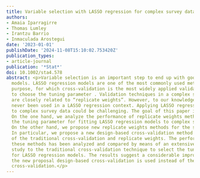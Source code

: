 ```yaml
---
title: Variable selection with LASSO regression for complex survey data
authors:
- Amaia Iparragirre
- Thomas Lumley
- Irantzu Barrio
- Inmaculada Arostegui
date: '2023-01-01'
publishDate: '2024-11-08T15:10:02.753420Z'
publication_types:
- article-journal
publication: '*Stat*'
doi: 10.1002/sta4.578
abstract: <p>Variable selection is an important step to end up with good prediction
  models. LASSO regression models are one of the most commonly used methods for this
  purpose, for which cross‐validation is the most widely applied validation technique
  to choose the tuning parameter . Validation techniques in a complex survey framework
  are closely related to “replicate weights”. However, to our knowledge, they have
  never been used in a LASSO regression context. Applying LASSO regression models
  to complex survey data could be challenging. The goal of this paper is twofold.
  On the one hand, we analyze the performance of replicate weights methods to select
  the tuning parameter for fitting LASSO regression models to complex survey data.
  On the other hand, we propose new replicate weights methods for the same purpose.
  In particular, we propose a new design‐based cross‐validation method as a combination
  of the traditional cross‐validation and replicate weights. The performance of all
  these methods has been analyzed and compared by means of an extensive simulation
  study to the traditional cross‐validation technique to select the tuning parameter
  for LASSO regression models. The results suggest a considerable improvement when
  the new proposal design‐based cross‐validation is used instead of the traditional
  cross‐validation.</p>
---
```


